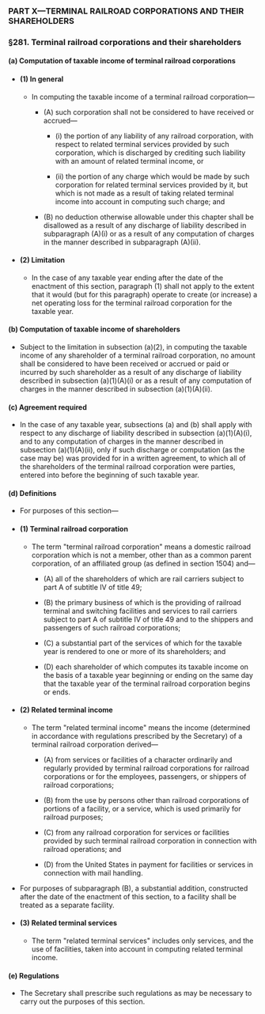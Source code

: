 ### PART X—TERMINAL RAILROAD CORPORATIONS AND THEIR SHAREHOLDERS

### §281. Terminal railroad corporations and their shareholders
#### (a) Computation of taxable income of terminal railroad corporations
* #### (1) In general
  * In computing the taxable income of a terminal railroad corporation—

    * (A) such corporation shall not be considered to have received or accrued—

      * (i) the portion of any liability of any railroad corporation, with respect to related terminal services provided by such corporation, which is discharged by crediting such liability with an amount of related terminal income, or

      * (ii) the portion of any charge which would be made by such corporation for related terminal services provided by it, but which is not made as a result of taking related terminal income into account in computing such charge; and


    * (B) no deduction otherwise allowable under this chapter shall be disallowed as a result of any discharge of liability described in subparagraph (A)(i) or as a result of any computation of charges in the manner described in subparagraph (A)(ii).

* #### (2) Limitation
  * In the case of any taxable year ending after the date of the enactment of this section, paragraph (1) shall not apply to the extent that it would (but for this paragraph) operate to create (or increase) a net operating loss for the terminal railroad corporation for the taxable year.

#### (b) Computation of taxable income of shareholders
* Subject to the limitation in subsection (a)(2), in computing the taxable income of any shareholder of a terminal railroad corporation, no amount shall be considered to have been received or accrued or paid or incurred by such shareholder as a result of any discharge of liability described in subsection (a)(1)(A)(i) or as a result of any computation of charges in the manner described in subsection (a)(1)(A)(ii).

#### (c) Agreement required
* In the case of any taxable year, subsections (a) and (b) shall apply with respect to any discharge of liability described in subsection (a)(1)(A)(i), and to any computation of charges in the manner described in subsection (a)(1)(A)(ii), only if such discharge or computation (as the case may be) was provided for in a written agreement, to which all of the shareholders of the terminal railroad corporation were parties, entered into before the beginning of such taxable year.

#### (d) Definitions
* For purposes of this section—

* #### (1) Terminal railroad corporation
  * The term "terminal railroad corporation" means a domestic railroad corporation which is not a member, other than as a common parent corporation, of an affiliated group (as defined in section 1504) and—

    * (A) all of the shareholders of which are rail carriers subject to part A of subtitle IV of title 49;

    * (B) the primary business of which is the providing of railroad terminal and switching facilities and services to rail carriers subject to part A of subtitle IV of title 49 and to the shippers and passengers of such railroad corporations;

    * (C) a substantial part of the services of which for the taxable year is rendered to one or more of its shareholders; and

    * (D) each shareholder of which computes its taxable income on the basis of a taxable year beginning or ending on the same day that the taxable year of the terminal railroad corporation begins or ends.

* #### (2) Related terminal income
  * The term "related terminal income" means the income (determined in accordance with regulations prescribed by the Secretary) of a terminal railroad corporation derived—

    * (A) from services or facilities of a character ordinarily and regularly provided by terminal railroad corporations for railroad corporations or for the employees, passengers, or shippers of railroad corporations;

    * (B) from the use by persons other than railroad corporations of portions of a facility, or a service, which is used primarily for railroad purposes;

    * (C) from any railroad corporation for services or facilities provided by such terminal railroad corporation in connection with railroad operations; and

    * (D) from the United States in payment for facilities or services in connection with mail handling.


* For purposes of subparagraph (B), a substantial addition, constructed after the date of the enactment of this section, to a facility shall be treated as a separate facility.

* #### (3) Related terminal services
  * The term "related terminal services" includes only services, and the use of facilities, taken into account in computing related terminal income.

#### (e) Regulations
* The Secretary shall prescribe such regulations as may be necessary to carry out the purposes of this section.
